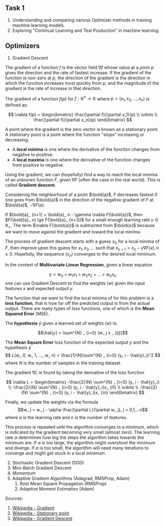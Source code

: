 ## Task 1
1. Understanding and comparing various Optimizer methods in training machine learning models.
2. Exploring "Continual Learning and Test Production" in machine learning.

## Optimizers
1. Gradient Descent
    
The gradient of a function $f$ is the vector field $\nabla f$ whose value at a point $p$ gives the direction and the rate of fastest increase. If the gradient of the function is non-zero at $p$, the direction of the gradient is the direction in which the function increases most quickly from $p$, and the magnitude of the gradient is the rate of increase in that direction.

The gradient of a function $f(p)$ for $f:\mathbb{R}^n \rightarrow \mathbb{R}$ where $p=(x_ 1,x_ 2, ...,x_n)$ is defined as:

$$
\nabla f(p) = \begin{bmatrix}
\frac{\partial f}{\partial x_1}(p) \\
\vdots \\
\frac{\partial f}{\partial x_n}(p)
\end{bmatrix}
$$

A point where the gradient is the zero vector is known as a stationary point. A stationary point is a point where the function "stops" increasing or decreasing.
- A **local minima** is one where the derivative of the function changes from negative to positive.
- A **local maxima** is one where the derivative of the function changes from positive to negative.

Using the gradient, we can (hopefully) find a way to reach the local minima of an unknown function $F$, given $\nabla F$ (often the case in the real world). This is called **Gradient descent**.

Considering the neighborhood of a point $\bold{a}$, $F$ decreases fastest if one goes from $\bold{a}$ in the direction of the negative gradient of $F$ at $\bold{a}$, $-\nabla F(a)$.

If $\bold{a}_ {n+1} = \bold{a}_ n - \gamma \nabla F(\bold{a})$, then $F(\bold{a}_ n) \ge F(\bold{a}_ {n+1})$ for a small enough learning rate $\gamma \in \mathbb{R}_ +$. The term $\nabla F(\bold{a})$ is subtracted from $\bold{a}$ because we want to move against the gradient and toward the local minima.

The process of gradient descent starts with a guess $x_ 0$ for a local minima of $F$, then improve upon this guess for $x_ 1, x_ 2, ...$ such that $x_ {n+1} = x_ n - \gamma \nabla F(x), n \ge 0$. Hopefully, the sequence $(x_ n)$ converges to the desired local minimum.

In the context of **Multivariate Linear Regression**, given a linear equation 

$$
y = w_ 0 + w_ 1 x_ 1 + w_ 2 x_ 2 + ... + w_ n x_ n
$$
one can use Gradient Descent to find the weights $(w)$ given the input features $x$ and expected output $y$.

The function that we want to find the local minima of for this problem is a **loss function**, that is how far off the predicted output is from the actual output. There are many types of loss functions, one of which is the **Mean Squared Error** (MSE).

The **hypothesis** $\hat{y}$ given a learned set of weights $(w)$ is:

$$\hat{y} = \sum^{N} _ {i=0} (w_ j x _ {ij})$$

The **Mean Square Error** loss function of the expected output $y$ and the hypothesis $\hat{y}$
$$
L(w_ 0, w_ 1, ..., w_ n) = \frac{1}{N}\sum^{N} _ {i=0} (y_ i - \hat{y}_i)^2
$$
where $N$ is the number of samples in the training dataset.

The gradient $\nabla L$ is found by taking the derivative of the loss function

$$
\nabla L = \begin{bmatrix}
-\frac{2}{N} \sum^{N} _ {i=0} (y_ i - \hat{y}_i)            \\
-\frac{2}{N} \sum^{N} _ {i=0} (y_ i - \hat{y}_i)x_ {i1}     \\
\vdots \\
-\frac{2}{N} \sum^{N} _ {i=0} (y_ i - \hat{y}_i)x_ {in}    
\end{bmatrix}
$$

Finally, we update the weights via the formula 
$$w_ j = w_ j - \alpha \frac{\partial L}{\partial w_ j}, j = 0,1,...n$$
where $\alpha$ is the learning rate and $n$ is the number of features.

This process is repeated until the algorithm converges to a minimum, which is indicated by the gradient becoming very small (almost zero). The learning rate $\alpha$ determines how big the steps the algorithm takes towards the minimum are. If $\alpha$ is too large, the algorithm might overshoot the minimum and diverge. If $\alpha$ is too small, the algorithm will need many iterations to converge and might get stuck in a local minimum.

2. Stochastic Gradient Descent (SGD)
3. Mini-Batch Gradient Descent
4. Momentum
5. Adaptive Gradient Algorithms (Adagrad, RMSProp, Adam)
    1. Root Mean Square Propagation (RMSProp)
    2. Adaptive Moment Estimation (Adam)



Sources: 
1. [Wikipedia - Gradient](https://en.wikipedia.org/wiki/Gradient)
2. [Wikipedia - Stationary point](https://en.wikipedia.org/wiki/Stationary_point)
3. [Wikipedia - Gradient Descent](https://en.wikipedia.org/wiki/Gradient_descent)